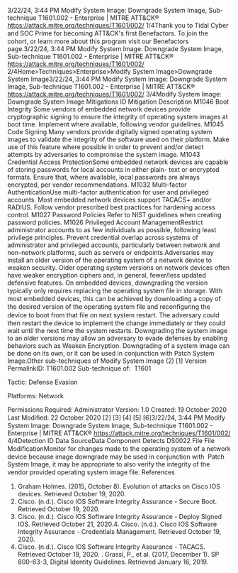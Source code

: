 3/22/24, 3:44 PM Modify System Image: Downgrade System Image, Sub-technique T1601.002 - Enterprise | MITRE ATT&CK®
https://attack.mitre.org/techniques/T1601/002/ 1/4Thank you to Tidal Cyber and SOC Prime for becoming ATT&CK's ﬁrst Benefactors. To join the cohort, or learn more about this program visit our
Benefactors page.3/22/24, 3:44 PM Modify System Image: Downgrade System Image, Sub-technique T1601.002 - Enterprise | MITRE ATT&CK®
https://attack.mitre.org/techniques/T1601/002/ 2/4Home>Techniques>Enterprise>Modify System Image>Downgrade System Image3/22/24, 3:44 PM Modify System Image: Downgrade System Image, Sub-technique T1601.002 - Enterprise | MITRE ATT&CK®
https://attack.mitre.org/techniques/T1601/002/ 3/4Modify System Image: Downgrade System Image
Mitigations
ID Mitigation Description
M1046 Boot Integrity Some vendors of embedded network devices provide cryptographic signing to ensure the integrity of
operating system images at boot time. Implement where available, following vendor guidelines. 
M1045 Code Signing Many vendors provide digitally signed operating system images to validate the integrity of the
software used on their platform. Make use of this feature where possible in order to prevent and/or
detect attempts by adversaries to compromise the system image. 
M1043 Credential Access
ProtectionSome embedded network devices are capable of storing passwords for local accounts in either plain-
text or encrypted formats. Ensure that, where available, local passwords are always encrypted, per
vendor recommendations. 
M1032 Multi-factor
AuthenticationUse multi-factor authentication for user and privileged accounts. Most embedded network devices
support TACACS+ and/or RADIUS. Follow vendor prescribed best practices for hardening access
control.
M1027 Password Policies Refer to NIST guidelines when creating password policies. 
M1026 Privileged Account
ManagementRestrict administrator accounts to as few individuals as possible, following least privilege principles.
Prevent credential overlap across systems of administrator and privileged accounts, particularly
between network and non-network platforms, such as servers or endpoints.Adversaries may install an older version of the operating system of a network device to weaken security. Older operating system versions on
network devices often have weaker encryption ciphers and, in general, fewer/less updated defensive features. 
On embedded devices, downgrading the version typically only requires replacing the operating system ﬁle in storage. With most embedded
devices, this can be achieved by downloading a copy of the desired version of the operating system ﬁle and reconﬁguring the device to boot
from that ﬁle on next system restart. The adversary could then restart the device to implement the change immediately or they could wait
until the next time the system restarts.
Downgrading the system image to an older versions may allow an adversary to evade defenses by enabling behaviors such as Weaken
Encryption. Downgrading of a system image can be done on its own, or it can be used in conjunction with Patch System Image.Other sub-techniques of Modify System Image (2)
[1]
Version PermalinkID: T1601.002
Sub-technique of:  T1601

Tactic: Defense Evasion

Platforms: Network

Permissions Required: Administrator
Version: 1.0
Created: 19 October 2020
Last Modiﬁed: 22 October 2020
[2]
[3]
[4]
[5]
[6]3/22/24, 3:44 PM Modify System Image: Downgrade System Image, Sub-technique T1601.002 - Enterprise | MITRE ATT&CK®
https://attack.mitre.org/techniques/T1601/002/ 4/4Detection
ID Data SourceData Component Detects
DS0022 File File
ModiﬁcationMonitor for changes made to the operating system of a network device because image
downgrade may be used in conjunction with  Patch System Image, it may be appropriate to
also verify the integrity of the vendor provided operating system image ﬁle.
References
1. Graham Holmes. (2015, October 8). Evolution of attacks on
Cisco IOS devices. Retrieved October 19, 2020.
2. Cisco. (n.d.). Cisco IOS Software Integrity Assurance - Secure
Boot. Retrieved October 19, 2020.
3. Cisco. (n.d.). Cisco IOS Software Integrity Assurance - Deploy
Signed IOS. Retrieved October 21, 2020.4. Cisco. (n.d.). Cisco IOS Software Integrity Assurance -
Credentials Management. Retrieved October 19, 2020.
5. Cisco. (n.d.). Cisco IOS Software Integrity Assurance -
TACACS. Retrieved October 19, 2020.
. Grassi, P., et al. (2017, December 1). SP 800-63-3, Digital
Identity Guidelines. Retrieved January 16, 2019.